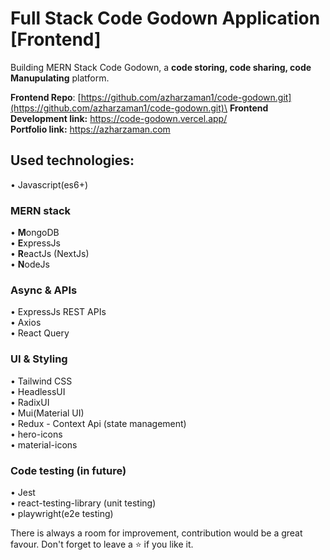 # Full Stack Code Godown Application [Frontend]
Building MERN Stack Code Godown, a <b>code storing, code sharing, code Manupulating</b> platform.

**Frontend Repo**: [https://github.com/azharzaman1/code-godown.git](https://github.com/azharzaman1/code-godown.git)\
<b>Frontend Development link:</b> https://code-godown.vercel.app/ <br />
<b>Portfolio link:</b> https://azharzaman.com

## Used technologies:
• Javascript(es6+) <br/>

### MERN stack
• <b>M</b>ongoDB <br/>
• <b>E</b>xpressJs <br/>
• <b>R</b>eactJs (NextJs) <br/>
• <b>N</b>odeJs <br/>

### Async & APIs
• ExpressJs REST APIs <br/>
• Axios <br/>
• React Query <br/>

### UI & Styling
• Tailwind CSS <br/>
• HeadlessUI <br/>
• RadixUI <br/>
• Mui(Material UI) <br/>
• Redux - Context Api (state management) <br/>
• hero-icons <br/>
• material-icons <br/>

### Code testing (in future)
• Jest <br/>
• react-testing-library (unit testing) <br/>
• playwright(e2e testing) <br/>

There is always a room for improvement, 
contribution would be a great favour.
Don't forget to leave a ⭐ if you like it.
